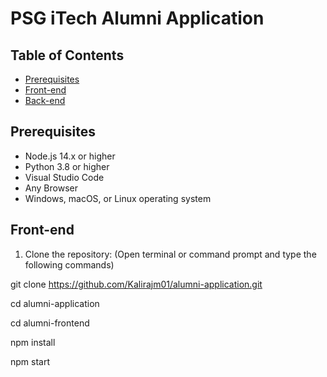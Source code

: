 # PSG iTech Alumni Application

## Table of Contents

- [Prerequisites](#Prerequisites)
- [Front-end](#Front-end)
- [Back-end](#Back-end)

## Prerequisites

- Node.js 14.x or higher
- Python 3.8 or higher
- Visual Studio Code
- Any Browser
- Windows, macOS, or Linux operating system

## Front-end

1. Clone the repository:
   (Open terminal or command prompt and type the following commands)

git clone https://github.com/Kalirajm01/alumni-application.git

cd alumni-application

cd alumni-frontend

npm install

npm start
